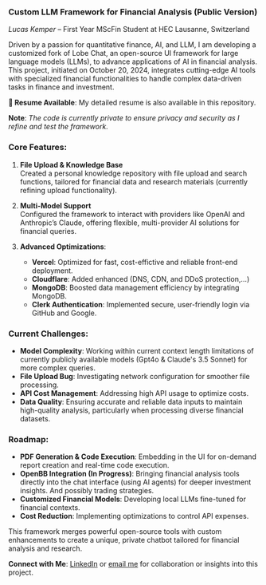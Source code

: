 ### **Custom LLM Framework for Financial Analysis (Public Version)**

*Lucas Kemper* – First Year MScFin Student at HEC Lausanne, Switzerland

Driven by a passion for quantitative finance, AI, and LLM, I am developing a customized fork of Lobe Chat, an open-source UI framework for large language models (LLMs), to advance applications of AI in financial analysis. This project, initiated on October 20, 2024, integrates cutting-edge AI tools with specialized financial functionalities to handle complex data-driven tasks in finance and investment.

**📄 Resume Available**: My detailed resume is also available in this repository.

**Note**: *The code is currently private to ensure privacy and security as I refine and test the framework.*

### **Core Features**:
1. **File Upload & Knowledge Base**  
   Created a personal knowledge repository with file upload and search functions, tailored for financial data and research materials (currently refining upload functionality).
   
2. **Multi-Model Support**  
   Configured the framework to interact with providers like OpenAI and Anthropic’s Claude, offering flexible, multi-provider AI solutions for financial queries.

3. **Advanced Optimizations**:
   - **Vercel**: Optimized for fast, cost-effictive and reliable front-end deployment.
   - **Cloudflare**: Added enhanced (DNS, CDN, and DDoS protection,...)
   - **MongoDB**: Boosted data management efficiency by integrating MongoDB.
   - **Clerk Authentication**: Implemented secure, user-friendly login via GitHub and Google.

### **Current Challenges**:
- **Model Complexity**: Working within current context length limitations of currently publicly available models (Gpt4o & Claude's 3.5 Sonnet) for more complex queries.
- **File Upload Bug**: Investigating network configuration for smoother file processing.
- **API Cost Management**: Addressing high API usage to optimize costs.
- **Data Quality**: Ensuring accurate and reliable data inputs to maintain high-quality analysis, particularly when processing diverse financial datasets.



### **Roadmap**:
- **PDF Generation & Code Execution**: Embedding in the UI for on-demand report creation and real-time code execution.
- **OpenBB Integration (In Progress)**: Bringing financial analysis tools directly into the chat interface (using AI agents) for deeper investment insights. And possibly trading strategies.
- **Customized Financial Models**: Developing local LLMs fine-tuned for financial contexts.
- **Cost Reduction**: Implementing optimizations to control API expenses.

This framework merges powerful open-source tools with custom enhancements to create a unique, private chatbot tailored for financial analysis and research.

**Connect with Me**: [LinkedIn](https://rebrand.ly/2ods4c7) or [email me](mailto:lucas.kemper@unil.ch) for collaboration or insights into this project.
